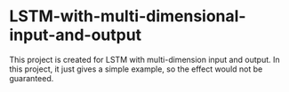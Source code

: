 # LSTM-with-multi-dimensional-input-and-output
This project is created for LSTM with multi-dimension input and output. In this project, it just gives a simple example, so the effect would not be guaranteed.

